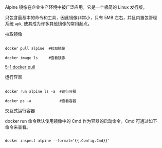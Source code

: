 Alpine 镜像在企业生产环境中被广泛应用，它是一个极简的 Linux 发行版，

只包含最基本的命令和工具，因此镜像非常小，只有 5MB 左右，并且内置包管理系统 `apk`, 使其成为许多其他镜像的常用起点。

拉取镜像
``` shell

docker pull alpine  #拉取镜像

docker image ls     #查看镜像

```
[5-1 docker pull](5-1%20docker%20pull.md)


运行容器
``` shell

docker run alpine ls -a  #运行容器

docker ps -a             #查看容器

```

交互式运行容器

docker run 命令默认使用镜像中的 Cmd 作为容器的启动命令，Cmd 可通过如下命令来查看。
``` shell

docker inspect alpine --format='{{.Config.Cmd}}'

```
